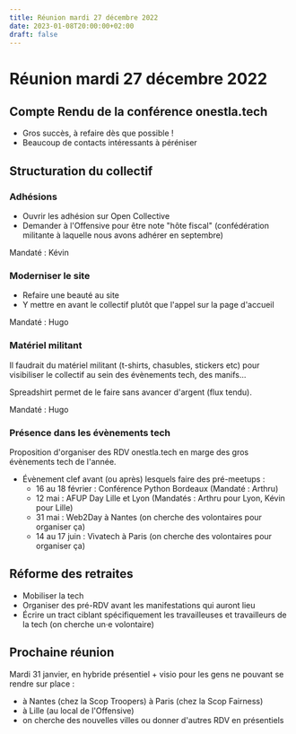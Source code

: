 ```yaml
---
title: Réunion mardi 27 décembre 2022
date: 2023-01-08T20:00:00+02:00
draft: false
---
```


# Réunion mardi 27 décembre 2022

## Compte Rendu de la conférence onestla.tech

* Gros succès, à refaire dès que possible !
* Beaucoup de contacts intéressants à péréniser

## Structuration du collectif

### Adhésions

* Ouvrir les adhésion sur Open Collective
* Demander à l'Offensive pour être note "hôte fiscal" (confédération militante à laquelle nous avons adhérer en septembre)

Mandaté : Kévin

### Moderniser le site

* Refaire une beauté au site
* Y mettre en avant le collectif plutôt que l'appel sur la page d'accueil

Mandaté : Hugo

### Matériel militant

Il faudrait du matériel militant (t-shirts, chasubles, stickers etc) pour visibiliser le collectif au sein des évènements tech, des manifs...

Spreadshirt permet de le faire sans avancer d'argent (flux tendu).

Mandaté : Hugo

### Présence dans les évènements tech

Proposition d'organiser des RDV onestla.tech en marge des gros évènements tech de l'année.

* Évènement clef avant (ou après) lesquels faire des pré-meetups :
  * 16 au 18 février : Conférence Python Bordeaux (Mandaté : Arthru)
  * 12 mai : AFUP Day Lille et Lyon (Mandatés : Arthru pour Lyon, Kévin pour Lille)
  * 31 mai : Web2Day à Nantes (on cherche des volontaires pour organiser ça)
  * 14 au 17 juin : Vivatech à Paris (on cherche des volontaires pour organiser ça)

## Réforme des retraites

* Mobiliser la tech
* Organiser des pré-RDV avant les manifestations qui auront lieu
* Écrire un tract ciblant spécifiquement les travailleuses et travailleurs de la tech (on cherche un·e volontaire)

## Prochaine réunion

Mardi 31 janvier, en hybride présentiel + visio pour les gens ne pouvant se rendre sur place :

* à Nantes (chez la Scop Troopers)
à Paris (chez la Scop Fairness)
* à Lille (au local de l'Offensive)
* on cherche des nouvelles villes ou donner d'autres RDV en présentiels
